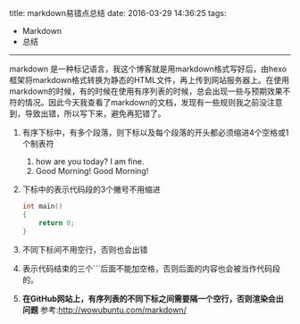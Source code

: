 title: markdown易错点总结
date: 2016-03-29 14:36:25
tags:
- Markdown
- 总结
---

markdown 是一种标记语言，我这个博客就是用markdown格式写好后，由hexo框架将markdown格式转换为静态的HTML文件，再上传到网站服务器上。在使用markdown的时候，有的时候在使用有序列表的时候，总会出现一些与预期效果不符的情况。因此今天我查看了markdown的文档，发现有一些规则我之前没注意到，导致出错，所以写下来，避免再犯错了。  
<!--more-->
1.	有序下标中，有多个段落，则下标以及每个段落的开头都必须缩进4个空格或1个制表符
	1.	how are you today?
		I am fine.
	2.	Good Morning!
		Good Morning!
2.	下标中的表示代码段的3个撇号不用缩进
	```cpp
	int main()
	{
		return 0;
	}
	```
3.	不同下标间不用空行，否则也会出错
4.	表示代码结束的三个```后面不能加空格，否则后面的内容也会被当作代码段的。

5. **在GitHub网站上，有序列表的不同下标之间需要隔一个空行，否则渲染会出问题**
参考:<http://wowubuntu.com/markdown/>


